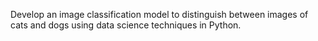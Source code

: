 Develop an image classification model to distinguish between images of cats and dogs using data science techniques in Python.
